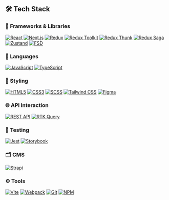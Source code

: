 ## 🛠 Tech Stack

### 🧩 Frameworks & Libraries
[![React](https://img.shields.io/badge/react-%2320232a.svg?style=for-the-badge&logo=react&logoColor=%2361DAFB)](https://react.dev/)
[![Next.js](https://img.shields.io/badge/next.js-%23000000.svg?style=for-the-badge&logo=next.js&logoColor=white)](https://nextjs.org/)
[![Redux](https://img.shields.io/badge/redux-%23593d88.svg?style=for-the-badge&logo=redux&logoColor=white)](https://redux.js.org/)
[![Redux Toolkit](https://img.shields.io/badge/redux_toolkit-%23593d88.svg?style=for-the-badge&logo=redux&logoColor=white)](https://redux-toolkit.js.org/)
[![Redux Thunk](https://img.shields.io/badge/redux_thunk-%23593d88.svg?style=for-the-badge&logo=redux&logoColor=white)](https://redux.js.org/usage/writing-logic-thunks)
[![Redux Saga](https://img.shields.io/badge/redux_saga-%2386D46B.svg?style=for-the-badge&logo=redux-saga&logoColor=white)](https://redux-saga.js.org/)
[![Zustand](https://img.shields.io/badge/zustand-%2320232a.svg?style=for-the-badge&logo=react&logoColor=%23F7DF1E)](https://zustand-demo.pmnd.rs/)
[![FSD](https://img.shields.io/badge/FSD-%23000000.svg?style=for-the-badge&logo=feature-sliced-design&logoColor=white)](https://feature-sliced.design/)

### 🧠 Languages
[![JavaScript](https://img.shields.io/badge/javascript-%23323330.svg?style=for-the-badge&logo=javascript&logoColor=%23F7DF1E)](https://devdocs.io/javascript/)
[![TypeScript](https://img.shields.io/badge/typescript-%23007ACC.svg?style=for-the-badge&logo=typescript&logoColor=white)](https://www.typescriptlang.org/)

### 🎨 Styling
[![HTML5](https://img.shields.io/badge/html5-%23E34F26.svg?style=for-the-badge&logo=html5&logoColor=white)](https://html.spec.whatwg.org/)
[![CSS3](https://img.shields.io/badge/css3-%231572B6.svg?style=for-the-badge&logo=css3&logoColor=white)](https://www.w3.org/Style/CSS/)
[![SCSS](https://img.shields.io/badge/SCSS-%23CC6699.svg?style=for-the-badge&logo=sass&logoColor=white)](https://sass-lang.com/)
[![Tailwind CSS](https://img.shields.io/badge/tailwind_css-%2338B2AC.svg?style=for-the-badge&logo=tailwind-css&logoColor=white)](https://tailwindcss.com/)
[![Figma](https://img.shields.io/badge/figma-%23F24E1E.svg?style=for-the-badge&logo=figma&logoColor=white)](https://www.figma.com/)

### 🌐 API Interaction
[![REST API](https://img.shields.io/badge/rest_api-%23000000.svg?style=for-the-badge&logo=rest&logoColor=white)](https://ics.uci.edu/~fielding/pubs/dissertation/rest_arch_style.htm)
[![RTK Query](https://img.shields.io/badge/rtk_query-%23593d88.svg?style=for-the-badge&logo=redux&logoColor=white)](https://redux-toolkit.js.org/rtk-query/overview)

### 🧪 Testing
[![Jest](https://img.shields.io/badge/jest-%23C21325.svg?style=for-the-badge&logo=jest&logoColor=white)](https://jestjs.io/)
[![Storybook](https://img.shields.io/badge/storybook-%23FF4785.svg?style=for-the-badge&logo=storybook&logoColor=white)](https://storybook.js.org/)

### 🗂 CMS
[![Strapi](https://img.shields.io/badge/strapi-%232E7EEA.svg?style=for-the-badge&logo=strapi&logoColor=white)](https://strapi.io/)

### ⚙️ Tools
[![Vite](https://img.shields.io/badge/vite-%23646CFF.svg?style=for-the-badge&logo=vite&logoColor=white)](https://vite.dev/)
[![Webpack](https://img.shields.io/badge/webpack-%238DD6F9.svg?style=for-the-badge&logo=webpack&logoColor=black)](https://webpack.js.org/)
[![Git](https://img.shields.io/badge/git-%23F05033.svg?style=for-the-badge&logo=git&logoColor=white)](https://git-scm.com/)
[![NPM](https://img.shields.io/badge/npm-%23CB3837.svg?style=for-the-badge&logo=npm&logoColor=white)](https://www.npmjs.com/)
